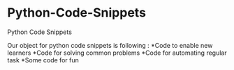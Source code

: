 # Python-Code-Snippets
Python Code Snippets

Our object for python code snippets is following :
*Code to enable new learners
*Code for solving common problems
*Code for automating regular task
*Some code for fun
